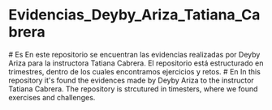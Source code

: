 ﻿# Evidencias_Deyby_Ariza_Tatiana_Cabrera
﻿# Es
En este repositorio se encuentran las evidencias realizadas por Deyby Ariza para la instructora Tatiana Cabrera.
El repositorio está estructurado en trimestres, dentro de los cuales encontramos ejercicios y retos.
﻿# En
In this repository it's found the evidences made by Deyby Ariza to the instructor Tatiana Cabrera.
The repository is strcutured in timesters, where we found exercises and challenges.
